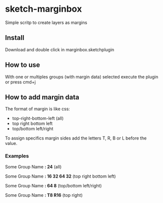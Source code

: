 # sketch-marginbox
Simple scritp to create layers as margins

## Install
Download and double click in marginbox.sketchplugin

## How to use
With one or multiples groups (with margin data) selected execute the plugin or press cmd+j

## How to add margin data
The format of margin is like css:
- top-right-bottom-left (all)
- top right bottom left
- top/bottom left/right

To assign specifics margin sides add the letters T, R, B or L before the value.

### Examples

Some Group Name **: 24** (all)

Some Group Name **: 16 32 64 32** (top right bottom left)

Some Group Name **: 64 8** (top/bottom left/right)

Some Group Name **: T8 R16** (top right)

